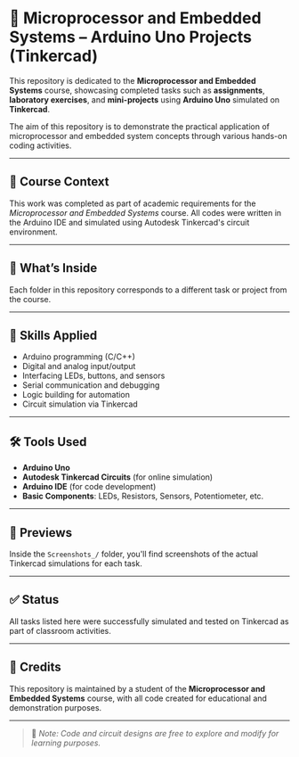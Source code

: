 # 🔌 Microprocessor and Embedded Systems – Arduino Uno Projects (Tinkercad)

This repository is dedicated to the **Microprocessor and Embedded Systems** course, showcasing completed tasks such as **assignments**, **laboratory exercises**, and **mini-projects** using **Arduino Uno** simulated on **Tinkercad**.

The aim of this repository is to demonstrate the practical application of microprocessor and embedded system concepts through various hands-on coding activities.

---

## 🎯 Course Context

This work was completed as part of academic requirements for the *Microprocessor and Embedded Systems* course. All codes were written in the Arduino IDE and simulated using Autodesk Tinkercad's circuit environment.

---

## 📘 What’s Inside

Each folder in this repository corresponds to a different task or project from the course.

---

## 🧠 Skills Applied

- Arduino programming (C/C++)
- Digital and analog input/output
- Interfacing LEDs, buttons, and sensors
- Serial communication and debugging
- Logic building for automation
- Circuit simulation via Tinkercad

---

## 🛠 Tools Used

- **Arduino Uno**
- **Autodesk Tinkercad Circuits** (for online simulation)
- **Arduino IDE** (for code development)
- **Basic Components**: LEDs, Resistors, Sensors, Potentiometer, etc.

---

## 📸 Previews

Inside the `Screenshots_/` folder, you'll find screenshots of the actual Tinkercad simulations for each task.

---

## ✅ Status

All tasks listed here were successfully simulated and tested on Tinkercad as part of classroom activities.

---

## 🙌 Credits

This repository is maintained by a student of the **Microprocessor and Embedded Systems** course, with all code created for educational and demonstration purposes.

---

> 🔐 *Note: Code and circuit designs are free to explore and modify for learning purposes.*
